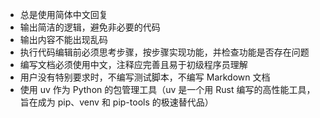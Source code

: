 *   总是使用简体中文回复
*   输出简洁的逻辑，避免非必要的代码
*   输出内容不能出现乱码
*   执行代码编辑前必须思考步骤，按步骤实现功能，并检查功能是否存在问题
*   编写文档必须使用中文，注释应完善且易于初级程序员理解
*   用户没有特别要求时，不编写测试脚本，不编写 Markdown 文档
*   使用 uv 作为 Python 的包管理工具（uv 是一个用 Rust 编写的高性能工具，旨在成为 pip、venv 和 pip-tools 的极速替代品）

